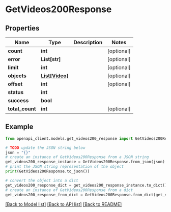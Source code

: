 # GetVideos200Response


## Properties

Name | Type | Description | Notes
------------ | ------------- | ------------- | -------------
**count** | **int** |  | [optional] 
**error** | **List[str]** |  | [optional] 
**limit** | **int** |  | [optional] 
**objects** | [**List[Video]**](Video.md) |  | [optional] 
**offset** | **int** |  | [optional] 
**status** | **int** |  | 
**success** | **bool** |  | 
**total_count** | **int** |  | [optional] 

## Example

```python
from openapi_client.models.get_videos200_response import GetVideos200Response

# TODO update the JSON string below
json = "{}"
# create an instance of GetVideos200Response from a JSON string
get_videos200_response_instance = GetVideos200Response.from_json(json)
# print the JSON string representation of the object
print(GetVideos200Response.to_json())

# convert the object into a dict
get_videos200_response_dict = get_videos200_response_instance.to_dict()
# create an instance of GetVideos200Response from a dict
get_videos200_response_from_dict = GetVideos200Response.from_dict(get_videos200_response_dict)
```
[[Back to Model list]](../README.md#documentation-for-models) [[Back to API list]](../README.md#documentation-for-api-endpoints) [[Back to README]](../README.md)


